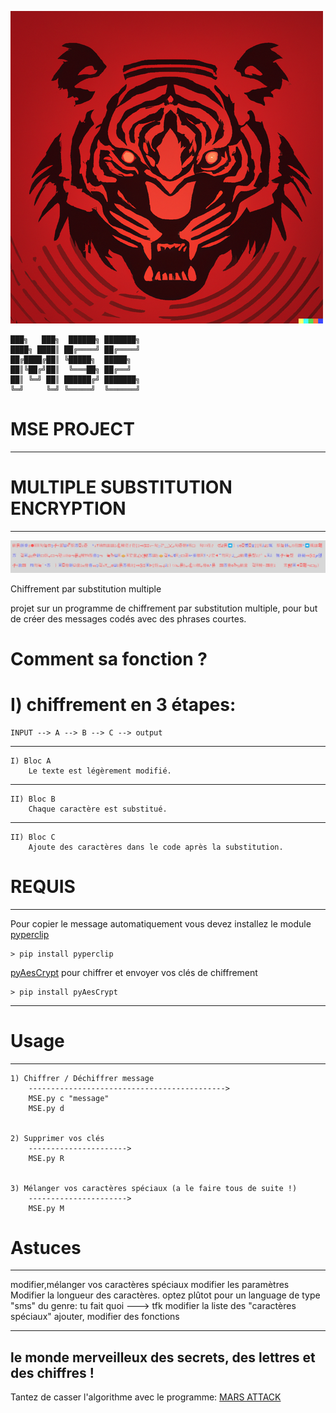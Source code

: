 ![image du projet](exemple/logo.png)


	███╗   ███╗  ██████╗ ███████╗
	████╗ ████║ ██╔════╝ ██╔════╝
	██╔████╔██║ ╚█████╗  █████╗
	██║╚██╔╝██║  ╚═══██╗ ██╔══╝
	██║ ╚═╝ ██║ ██████╔╝ ███████╗
	╚═╝     ╚═╝ ╚═════╝  ╚══════╝


# MSE PROJECT
-------------------------------------

# MULTIPLE SUBSTITUTION ENCRYPTION
-------------------------------------
![cover](exemple/cover.jpg)


Chiffrement par substitution multiple

projet sur un programme de chiffrement par substitution multiple,
pour but de créer des messages codés avec des phrases courtes.


# Comment sa fonction ?

# I) chiffrement en 3 étapes:

    INPUT --> A --> B --> C --> output
    
--------------------------------------------------------------------------
    I) Bloc A
        Le texte est légèrement modifié.
--------------------------------------------------------------------------
    II) Bloc B
        Chaque caractère est substitué.
--------------------------------------------------------------------------
    II) Bloc C
        Ajoute des caractères dans le code après la substitution.



# REQUIS
-------------------------------------
Pour copier le message automatiquement vous devez installez le module [pyperclip](https://pypi.org/project/pyperclip/)

	> pip install pyperclip
	
[pyAesCrypt](https://pypi.org/project/pyAesCrypt/) pour chiffrer et envoyer vos clés de chiffrement

	> pip install pyAesCrypt

	
-------------------------------------


# Usage
---------------------------
	
	1) Chiffrer / Déchiffrer message
		-------------------------------------------->
		MSE.py c "message"
		MSE.py d


	2) Supprimer vos clés
		---------------------->
		MSE.py R
		
		
	3) Mélanger vos caractères spéciaux (a le faire tous de suite !)
		---------------------->
		MSE.py M


# Astuces
-------------------------------------------------------------------
modifier,mélanger vos caractères spéciaux
modifier les paramètres
Modifier la longueur des caractères.
optez plûtot pour un language de type "sms" du genre: tu fait quoi  ---> tfk
modifier la liste des "caractères spéciaux"
ajouter, modifier des fonctions


-----------------------------------
le monde merveilleux des secrets, des lettres et des
chiffres !
---------------------------------------

Tantez de casser l'algorithme avec le programme: [MARS ATTACK](https://discord.gg/E6qJmmKaEW)


